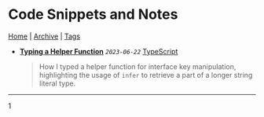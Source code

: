 # Code Snippets and Notes

[Home](../../README.md) | [Archive](../archive.md) | [Tags](../tags.md)

- __[Typing a Helper Function](../../src/2023/6/22/typing_a_helper_function/README.md)__
  _`2023-06-22`_
  [TypeScript](../tags.md#TypeScript)

  > How I typed a helper function for interface key manipulation, highlighting the usage of `infer` to retrieve a part of a longer string literal type.

---
1